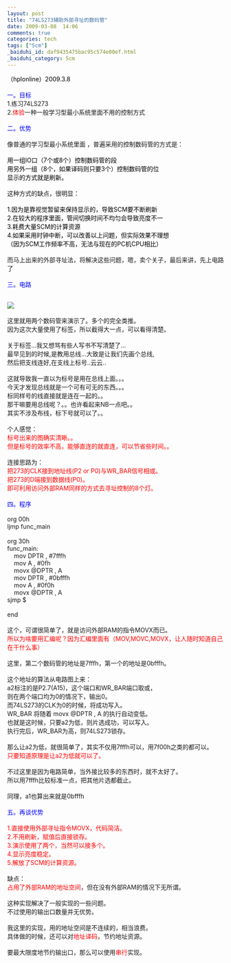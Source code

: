```yaml
---
layout: post
title: "74LS273辅助外部寻址的数码管"
date: 2009-03-08  14:06
comments: true
categories: tech
tags: ["Scm"]
_baiduhi_id: daf9435475bac95c574e00ef.html
_baiduhi_category: Scm
---
```


<font color="#0000ff"><font color="#000000">（hplonline）2009.3.8</font><br/><br/>
一。目标</font><br/>
1.练习74LS273<br/>
2.<font color="#ff0000">体验</font>一种一般学习型最小系统里面不用的控制方式<br/><br/><font color="#0000ff">二。优势</font><br/><br/>
像普通的学习型最小系统里面 ，普遍采用的控制数码管的方式是：<br/><br/><font color="#000000">用一组IO口（7个或8个）控制数码管的段<br/>
用另外一组（8个，如果译码则只要3个）控制数码管的位<br/>
显示的方式就是刷新。</font><br/><br/>
这种方式的缺点，很明显：<br/><br/><font color="#000000">1.因为是靠视觉暂留来保持显示的，导致SCM要不断刷新<br/>
2.在较大的程序里面，管间切换时间不均匀会导致亮度不一<br/>
3.耗费大量SCM的计算资源<br/>
4.如果采用时钟中断，可以改善以上问题，但实际效果不理想<br/>
（因为SCM工作频率不高，无法与现在的PC机CPU相比）</font><br/><br/>
而马上出来的外部寻址法，将解决这些问题，嗯，卖个关子，最后来讲，先上电路了<br/><br/><font color="#0000ff">三。电路</font><br/><br/><div forimg="1"><img border="0" src="http://hiphotos.baidu.com/hplonline/pic/item/1dd98d44dda51e6d500ffe0c.jpg" small="0" class="blogimg"/></div>
<br/>
这里就用两个数码管来演示了。多个的完全类推。<br/>
因为这次大量使用了标签，所以截得大一点，可以看得清楚。<br/><br/>
关于标签...我又想骂有些人写书不写清楚了...<br/>
最早见到的时候,是教用总线...大致是让我们先画个总线,<br/>
然后把支线连好,在支线上标号..云云..<br/><br/>
这就导致我一直以为标号是用在总线上面。。。<br/>
今天才发现总线就是一个可有可无的东西。。。<br/>
标同样号的线直接就是连在一起的。。<br/>
那干嘛要用总线呢？。。也许看起来NB一点吧。。<br/>
其实不涉及布线，标下号就可以了。。<br/><br/>
个人感觉：<br/><font color="#ff0000">标号出来的图确实清晰。。<br/>
但是标号的效率不高，能够直连的就直连，可以节省些时间。。</font><br/><br/>
连接思路为：<br/><font color="#ff0000">把273的CLK接到地址线(P2 or P0)与WR_BAR信号相或。<br/>
把273的D端接到数据线(P0)。<br/>
即可利用访问外部RAM同样的方式去寻址控制的8个灯。</font><br/><br/><font color="#0000ff">四。程序</font><br/><br/>
org 00h<br/>
ljmp func_main<br/><br/>
org 30h<br/>
func_main:<br/>
       mov DPTR , #7fffh<br/>
       mov A , #0fh<br/>
       movx @DPTR , A <br/>
       mov DPTR , #0bfffh<br/>
       mov A , #0f0h<br/>
       movx @DPTR , A <br/>
sjmp $<br/><br/>
end <br/><br/>
这个，可谓很简单了，就是访问外部RAM的指令MOVX而已。<br/><font color="#ff0000">所以为啥要用汇编呢？因为汇编里面有（MOV,MOVC,MOVX，让人随时知道自己在干什么事）</font><br/><br/>
这里，第二个数码管的地址是7fffh，第一个的地址是0bfffh。<br/><br/>
这个地址的算法从电路图上来：<br/>
a2标注的是P2.7(A15)，这个端口和WR_BAR端口取或，<br/>
则在两个端口均为0的情况下，输出0。<br/>
而74LS273的CLK为0的时候，将成功写入。<br/>
WR_BAR 将随着  movx @DPTR , A 的执行自动变低。<br/>
也就是这时候，只要a2为低，则片选成功，可以写入。<br/>
执行完后，WR_BAR为高，则74LS273锁存。<br/><br/>
那么让a2为低，就很简单了，其实不仅用7fffh可以，用7f00h之类的都可以。<br/><font color="#ff0000">只要知道原理是让a2为低就可以了。</font><br/><br/>
不过这里是因为电路简单，当外接比较多的东西时，就不太好了。<br/>
所以用7fffh比较标准一点，把其他片选都截止。<br/><br/>
同理，a1也算出来就是0bfffh<br/><br/><font color="#0000ff">五。再谈优势</font><br/><br/><font color="#ff0000">1.直接使用外部寻址指令MOVX，代码简洁。<br/>
2.不用刷新，赋值后直接锁存。<br/>
3.演示使用了两个，当然可以接多个。<br/>
4.显示亮度稳定。<br/>
5.解放了SCM的计算资源。</font><br/><br/>
缺点：<br/><font color="#ff0000">占用了外部RAM的地址空间</font>，但在没有外部RAM的情况下无所谓。<br/><br/>
这种实现解决了一般实现的一些问题。<br/>
不过使用的输出口数量并无优势。<br/><br/>
我这里的实现，用的地址空间是不连续的，相当浪费。<br/>
具体做的时候，还可以对<font color="#ff0000">地址译码</font>，节约地址资源。<br/><br/>
要最大限度地节约输出口，那么可以使用<font color="#ff0000">串行</font>实现。
